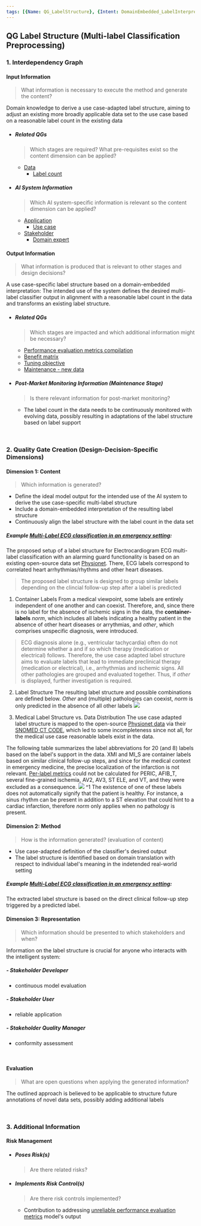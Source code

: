 ```yaml
---
tags: [{Name: QG_LabelStructure}, {Intent: DomainEmbedded_LabelInterpretation}, {Problem: DomainMisunderstanding}, {Solution: DomainEmbeddedLabelStructure_SufficientLabelSupport}, {Applicability: MultiLabelClassification}, {Consequences: UseCaseSpecificity}, {Usage Example: Electrocardiogram_EmergencyMedicine}]
---
```



## QG Label Structure (Multi-label Classification Preprocessing)

### 1. Interdependency Graph

#### Input Information
> What information is necessary to execute the method and generate the content?

Domain knowledge to derive a use case-adapted label structure, aiming to adjust an existing more broadly applicable data set to the use case based on a reasonable label count in the existing data

- ##### Related QGs
    > Which stages are required? What pre-requisites exist so the content dimension can be applied?

    - [Data](../../../QG_Data_(Lifecycle).md)
        - [Label count](../../../QG_Data_(Lifecycle).md)

- ##### AI System Information
    > Which AI system-specific information is relevant so the content dimension can be applied?

    - [Application](../../../../../1_System/Application/Application.md)
        - [Use case](../../../../../1_System/Application/Application.md)
    - [Stakeholder](../../../../../1_System/Stakeholder/Stakeholder.md)
        - [Domain expert](../../../../../1_System/Stakeholder/2_Consulting/DomainExpert_(ConsultingStakeholder).md)

#### Output Information 
> What information is produced that is relevant to other stages and design decisions?

A use case-specific label structure based on a domain-embedded interpretation: The intended use of the system defines the desired multi-label classifier output in alignment with a reasonable label count in the data and transforms an existing label structure.

- ##### Related QGs
    > Which stages are impacted and which additional information might be necessary?

    - [Performance evaluation metrics compilation](../../../../2_Development/2_Model_Evaluation/PerformanceMetrics/QG_PerformanceMetricsCompilation_(MultiLabelClassification).md)
    - [Benefit matrix](../../../../2_Development/3_Model_Optimization/PostProcessing/QG_Thresholding_(ClassificationPerformanceMetrics).md)
    - [Tuning objective](../../../../2_Development/2_Model_Evaluation/PerformanceMetrics/QG_Objective_(MultiLabelClassification).md)
    - [Maintenance - new data](../../../../4_Maintenance/QG_Maintenance_(Lifecycle).md)

- ##### Post-Market Monitoring Information (Maintenance Stage)
    > Is there relevant information for post-market monitoring?
    
    - The label count in the data needs to be continuously monitored with evolving data, possibly resulting in adaptations of the label structure based on label support 

<br>

### 2. Quality Gate Creation (Design-Decision-Specific Dimensions)

#### Dimension 1: Content
> Which information is generated?

- Define the ideal model output for the intended use of the AI system to derive the use case-specific multi-label structure 
- Include a domain-embedded interpretation of the resulting label structure
- Continuously align the label structure with the label count in the data set

##### Example [Multi-Label ECG classification in an emergency setting](../../../../../1_System/Application/example_ECGAlarmingGuardFunctionality_(EmergencyMedicine).md):
The proposed setup of a label structure for Electrocardiogram ECG multi-label classification with an alarming guard functionality is based on an existing open-source data set [Physionet](../../../../2_Development/0_DesignDecisionMaking/OpenSource_Data/QG_Physionet_(MultiLabelECG).md). There, ECG labels correspond to correlated heart arrhythmias/rhythms and other heart diseases. 

> The proposed label structure is designed to group similar labels depending on the clincial follow-up step after a label is predicted

1. Container Labels
From a medical viewpoint, some labels are entirely independent of one another and can coexist. Therefore, and, since there is no label for the absence of ischemic signs in the data, the **container-labels** *norm*, which includes all labels indicating a healthy patient in the absence of other heart diseases or arrythmias, and *other*, which comprises unspecific diagnosis, were introduced.

> ECG diagnosis alone (e.g., ventricular tachycardia) often do not determine whether a and if so which therapy (medication or electrical) follows. Therefore, the use case adapted label structure aims to evaluate labels that lead to immediate preclinical therapy (medication or electrical), i.e., arrhythmias and ischemic signs. All other pathologies are grouped and evaluated together. Thus, if *other* is displayed, further investigation is required. 

2. Label Structure
The resulting label structure and possible combinations are defined below. *Other* and (multiple) pathologies can coexist, *norm* is only predicted in the absence of all other labels
![](../../../../../../imgs/ECGPerformanceMetrics/ModelOutput.png)

3. Medical Label Structure vs. Data Distribution
The use case adapted label structure is mapped to the open-source [Physionet data](../../../../2_Development/0_DesignDecisionMaking/OpenSource_Data/QG_Physionet_(MultiLabelECG).md) via their [SNOMED CT CODE](https://www.snomed.org/what-is-snomed-ct), which led to some incompleteness since not all, for the medical use case reasonable labels exist in the data.

The following table summarizes the label abbreviations for 20 (and 8) labels based on the label's support in the data. XMI and MI_S are container labels based on similar clinical follow-up steps, and since for the medical context in emergency medicine, the precise localization of the infarction is not relevant. [Per-label metrics](../../../../2_Development/Model_Evaluation/PerformanceMetrics/QG_PerformanceMetricsCompilation_(MultiLabelClassification).md) could not be calculated for PERIC, AFIB_T, several fine-grained ischemia, AV2, AV3, ST ELE, and VT, and they were excluded as a consequence. 
![](../../../../../../imgs/ECGPerformanceMetrics/LabelStructure.png)
^1 The existence of one of these labels does not automatically signify that the patient is healthy. For instance, a sinus rhythm can be present in addition to a ST elevation that could hint to a cardiac infarction, therefore *norm* only applies when no pathology is present. 

#### Dimension 2: Method
> How is the information generated? (evaluation of content)

- Use case-adapted definition of the classifier's desired output
- The label structure is identified based on domain translation with respect to individual label's meaning in the indetended real-world setting

##### Example [Multi-Label ECG classification in an emergency setting](../../../../../1_System/Application/example_ECGAlarmingGuardFunctionality_(EmergencyMedicine).md):
The extracted label structure is based on the direct clinical follow-up step triggered by a predicted label.

#### Dimension 3: Representation
> Which information should be presented to which stakeholders and when?

Information on the label structure is crucial for anyone who interacts with the intelligent system:

##### - Stakeholder Developer
- continuous model evaluation

##### - Stakeholder User
- reliable application

##### - Stakeholder Quality Manager
- conformity assessment

<br>

#### Evaluation
> What are open questions when applying the generated information?

The outlined approach is believed to be applicable to structure future annotations of novel data sets, possibly adding additional labels

<br>


### 3. Additional Information

#### Risk Management

- ##### Poses Risk(s)
    > Are there related risks?

- ##### Implements Risk Control(s)
    > Are there risk controls implemented?

    - Contribution to addressing [unreliable performance evaluation metrics](../../../../../3_RiskManagement/AI_Risks/2_TechnicalRobustnessSafety/Accuracy/UnreliablePerformanceMetrics.md) model's output
